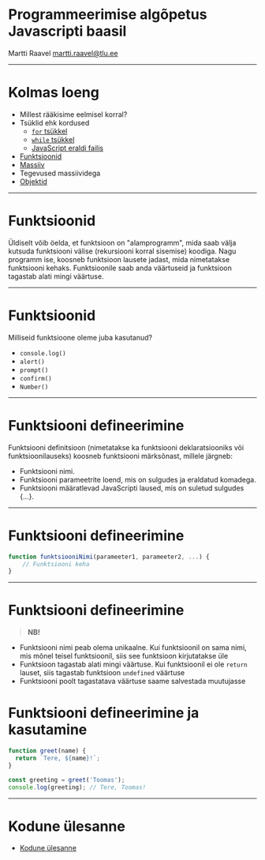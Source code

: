 # Programmeerimise algõpetus Javascripti baasil

Martti Raavel
martti.raavel@tlu.ee

---
# Kolmas loeng

- Millest rääkisime eelmisel korral?
- Tsüklid ehk kordused
    - [`for` tsükkel](../../concepts/for/about.md)
    - [`while` tsükkel](../../concepts/while/about.md)
    - [JavaScript eraldi failis](../../concepts/alustamine/about.md#javascript-eraldi-failis)
- [Funktsioonid](../../concepts/funktsioon/about.md)
- [Massiiv](../../concepts/massiiv/about.md)
- Tegevused massiividega
- [Objektid](../../concepts/objektid/about.md)
---

# Funktsioonid

Üldiselt võib öelda, et funktsioon on "alamprogramm", mida saab välja kutsuda funktsiooni välise (rekursiooni korral sisemise) koodiga. Nagu programm ise, koosneb funktsioon lausete jadast, mida nimetatakse funktsiooni kehaks. Funktsioonile saab anda väärtuseid ja funktsioon tagastab alati mingi väärtuse.

---
# Funktsioonid

Milliseid funktsioone oleme juba kasutanud?
- `console.log()`
- `alert()`
- `prompt()`
- `confirm()`
- `Number()`

---
# Funktsiooni defineerimine

Funktsiooni definitsioon (nimetatakse ka funktsiooni deklaratsiooniks või funktsioonilauseks) koosneb funktsiooni märksõnast, millele järgneb:

- Funktsiooni nimi.
- Funktsiooni parameetrite loend, mis on sulgudes ja eraldatud komadega.
- Funktsiooni määratlevad JavaScripti laused, mis on suletud sulgudes {...}.

---
# Funktsiooni defineerimine

```javascript
function funktsiooniNimi(parameeter1, parameeter2, ...) {
    // Funktsiooni keha
}
```
---

# Funktsiooni defineerimine

> **NB!**
- Funktsiooni nimi peab olema unikaalne. Kui funktsioonil on sama nimi, mis mõnel teisel funktsioonil, siis see funktsioon kirjutatakse üle
- Funktsioon tagastab alati mingi väärtuse. Kui funktsioonil ei ole `return` lauset, siis tagastab funktsioon `undefined` väärtuse
- Funktsiooni poolt tagastatava väärtuse saame salvestada muutujasse


# Funktsiooni defineerimine ja kasutamine

```javascript
function greet(name) {
  return `Tere, ${name}!`;
}

const greeting = greet('Toomas');
console.log(greeting); // Tere, Toomas!
```

---
# Kodune ülesanne

- [Kodune ülesanne](./homework.md)
